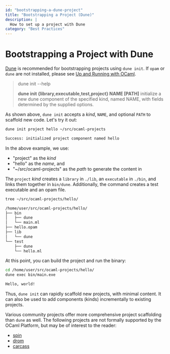 ```yaml
---
id: "bootstrapping-a-dune-project"
title: "Bootstrapping a Project (Dune)"
description: |
  How to set up a project with Dune
category: "Best Practices"
---
```


# Bootstrapping a Project with Dune

[Dune](https://dune.readthedocs.io/en/stable/overview.html) is recommended for bootstrapping projects using `dune init`. If `opam` or `dune` are not installed, please see [Up and Running with OCaml](/docs/up-and-running).

> dune init --help
>
> **dune init {library,executable,test,project} NAME [PATH]** initialize a
> new dune component of the specified kind, named NAME, with fields
> determined by the supplied options.

As shown above, `dune init` accepts a _kind_, `NAME`, and optional `PATH` to scaffold new code. Let's try it out:

```sh
dune init project hello ~/src/ocaml-projects

Success: initialized project component named hello
```

In the above example, we use:

- "project" as the _kind_
- "hello" as the _name_, and
- "~/src/ocaml-projects" as the _path_ to generate the content in

The `project` _kind_ creates a `library` in `./lib`, an `executable` in `./bin`, and links them together in `bin/dune`. Additionally, the command creates a test executable and an opam file.

```sh
tree ~/src/ocaml-projects/hello/

/home/user/src/ocaml-projects/hello/
├── bin
│   ├── dune
│   └── main.ml
├── hello.opam
├── lib
│   └── dune
└── test
    ├── dune
    └── hello.ml
```

At this point, you can build the project and run the binary:

```sh
cd /home/user/src/ocaml-projects/hello/
dune exec bin/main.exe

Hello, world!
```

Thus, `dune init` can rapidly scaffold new projects, with minimal content. It can also be used to add components (kinds) incrementally to existing projects.

Various community projects offer more comprehensive project scaffolding than `dune` as well.
The following projects are not formally supported by the OCaml Platform, but may be of interest to the reader:

- [spin](https://github.com/tmattio/spin)
- [drom](https://ocamlpro.github.io/drom/sphinx/about.html)
- [carcass](https://github.com/dbuenzli/carcass)
